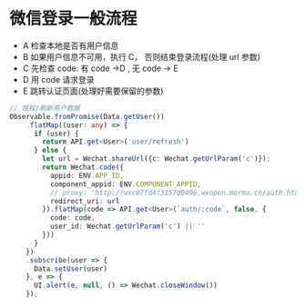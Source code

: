 # 微信登录一般流程

- A 检查本地是否有用户信息
- B 如果用户信息不可用，执行 C， 否则结束登录流程(处理 url 参数)
- C 先检查 code: 有 code ->D  , 无 code -> E
- D 用 code 请求登录
- E 跳转认证页面(处理好需要保留的参数)


```ts
// 授权/刷新用户数据
Observable.fromPromise(Data.getUser())
    .flatMap((user: any) => {
      if (user) {
        return API.get<User>('user/refresh')
      } else {
        let url = Wechat.shareUrl({c: Wechat.getUrlParam('c')});
        return Wechat.code({
          appid: ENV.APP_ID,
          component_appid: ENV.COMPONENT_APPID,
          // proxy: 'http://wxc07fd4f3157d0406.wxopen.morma.cn/auth.html',
          redirect_uri: url
        }).flatMap(code => API.get<User>(`auth/:code`, false, {
          code: code,
          user_id: Wechat.getUrlParam('c') || ''
        }))
      }
    })
    .subscribe(user => {
      Data.setUser(user)
    }, e => {
      UI.alert(e, null, () => Wechat.closeWindow())
    });
```

